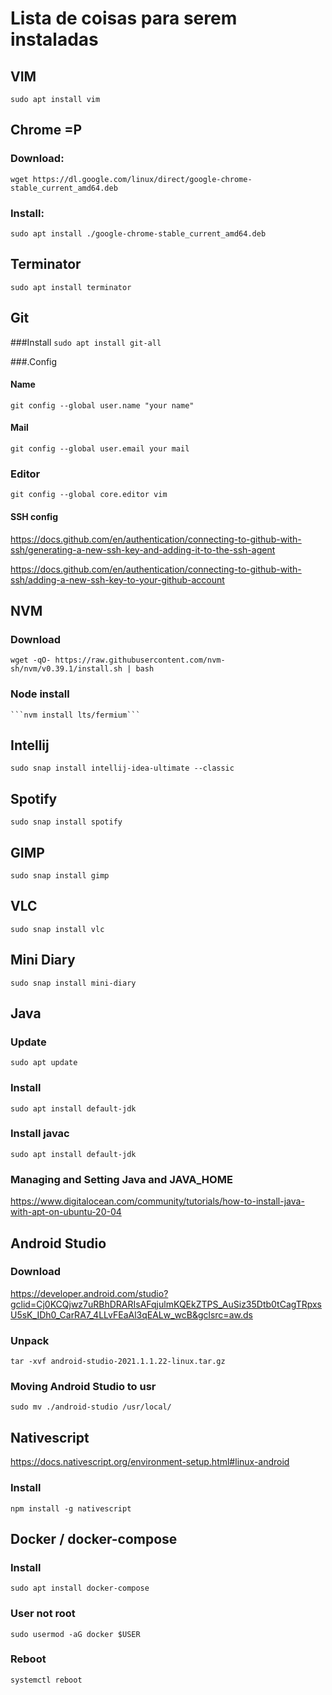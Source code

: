 # Lista de coisas para serem instaladas

## VIM
```sudo apt install vim```

## Chrome =P

### Download:
```wget https://dl.google.com/linux/direct/google-chrome-stable_current_amd64.deb```

### Install:
```sudo apt install ./google-chrome-stable_current_amd64.deb```

## Terminator
```sudo apt install terminator```

## Git

###Install
```sudo apt install git-all```

###.Config
#### Name
```git config --global user.name "your name"```

#### Mail
```git config --global user.email your mail```

### Editor
```git config --global core.editor vim```

#### SSH config
https://docs.github.com/en/authentication/connecting-to-github-with-ssh/generating-a-new-ssh-key-and-adding-it-to-the-ssh-agent

https://docs.github.com/en/authentication/connecting-to-github-with-ssh/adding-a-new-ssh-key-to-your-github-account

## NVM
### Download
```wget -qO- https://raw.githubusercontent.com/nvm-sh/nvm/v0.39.1/install.sh | bash```

### Node install
	```nvm install lts/fermium```

## Intellij
```sudo snap install intellij-idea-ultimate --classic```

## Spotify
```sudo snap install spotify```

## GIMP
```sudo snap install gimp```

## VLC
```sudo snap install vlc```

## Mini Diary
```sudo snap install mini-diary```

## Java
### Update
```sudo apt update```

### Install
```sudo apt install default-jdk```

### Install javac
```sudo apt install default-jdk```

### Managing and Setting Java and JAVA_HOME
https://www.digitalocean.com/community/tutorials/how-to-install-java-with-apt-on-ubuntu-20-04

## Android Studio
### Download 
https://developer.android.com/studio?gclid=Cj0KCQjwz7uRBhDRARIsAFqjulmKQEkZTPS_AuSiz35Dtb0tCagTRpxsU5sK_IDh0_CarRA7_4LLvFEaAl3qEALw_wcB&gclsrc=aw.ds

### Unpack
```tar -xvf android-studio-2021.1.1.22-linux.tar.gz```

### Moving Android Studio to usr
```sudo mv ./android-studio /usr/local/```

## Nativescript
https://docs.nativescript.org/environment-setup.html#linux-android

### Install
```npm install -g nativescript```

## Docker / docker-compose

### Install
```sudo apt install docker-compose```

### User not root
```sudo usermod -aG docker $USER```

### Reboot
```systemctl reboot```


